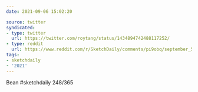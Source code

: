 ```yaml
---
date: 2021-09-06 15:02:20

source: twitter
syndicated:
- type: twitter
  url: https://twitter.com/roytang/status/1434894742488117252/
- type: reddit
  url: https://www.reddit.com/r/SketchDaily/comments/pi9obq/september_5th_jelly_beans/hbteauo/
tags:
- sketchdaily
- '2021'
---
```


Bean #sketchdaily 248/365 
